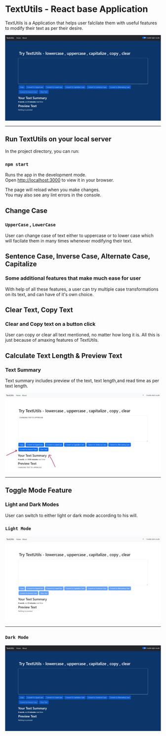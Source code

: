 # TextUtils - React base Application

TextUtils is a Application that helps user falcilate them with useful features to modify their text as per their desire.


![TextUtils Pic](src/images/textUtils.JPG)


<hr/>

## Run TextUtils on your local server

In the project directory, you can run:

### `npm start`

Runs the app in the development mode.\
Open [http://localhost:3000](http://localhost:3000) to view it in your browser.

The page will reload when you make changes.\
You may also see any lint errors in the console.

## Change Case 

### `UpperCase` , `LowerCase` 

User can change case of text either to uppercase or to lower case which will facilate them in many times whenever modifying their text. 

## Sentence Case, Inverse Case, Alternate Case, Capitalize 

### Some additional features that make much ease for user

With help of all these features, a user can try multiple case transformations on its text, and can have of it's own choice.

## Clear Text, Copy Text

### Clear and Copy text on a button click

User can copy or clear all text mentioned, no matter how long it is. All this is just because of amaxing features of TextUtils.

## Calculate Text Length & Preview Text

### Text Summary

Text summary includes preview of the text, text length,and read time as per text length.

![TextUtils Pic](src/images/features.jpg)

<hr/>

## Toggle Mode Feature 

### Light and Dark Modes

User can switch to either light or dark mode according to his will.

### `Light Mode`

![TextUtils Pic](src/images/light%20mode.JPG)

<hr/>

### `Dark Mode`

![TextUtils Pic](src/images/textUtils.JPG)

